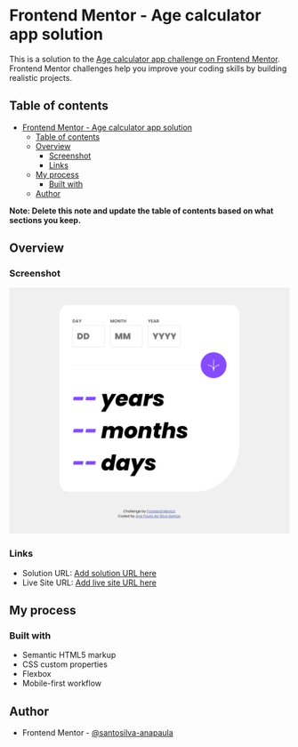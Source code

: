 # Frontend Mentor - Age calculator app solution

This is a solution to the [Age calculator app challenge on Frontend Mentor](https://www.frontendmentor.io/challenges/age-calculator-app-dF9DFFpj-Q). Frontend Mentor challenges help you improve your coding skills by building realistic projects. 

## Table of contents

- [Frontend Mentor - Age calculator app solution](#frontend-mentor---age-calculator-app-solution)
  - [Table of contents](#table-of-contents)
  - [Overview](#overview)
    - [Screenshot](#screenshot)
    - [Links](#links)
  - [My process](#my-process)
    - [Built with](#built-with)
  - [Author](#author)

**Note: Delete this note and update the table of contents based on what sections you keep.**

## Overview

### Screenshot

![](./assets\images\screenshot.png)

### Links

- Solution URL: [Add solution URL here](https://github.com/santosilva-anapaula/age-calculator-app-main)
- Live Site URL: [Add live site URL here]()

## My process

### Built with

- Semantic HTML5 markup
- CSS custom properties
- Flexbox
- Mobile-first workflow

## Author

- Frontend Mentor - [@santosilva-anapaula](https://www.frontendmentor.io/profile/santosilva-anapaula)
